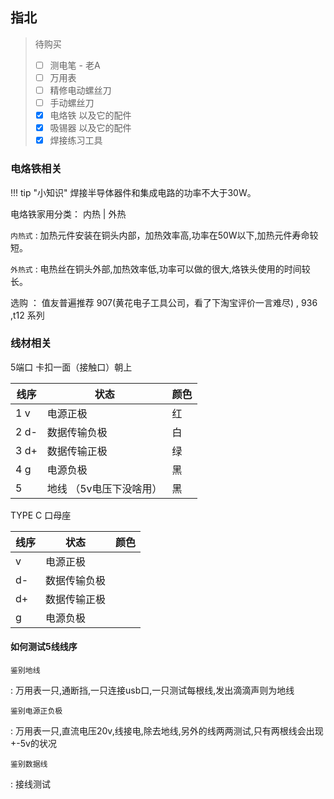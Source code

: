 ## 指北

> 待购买
>
> - [ ] 测电笔 - 老A
> - [ ] 万用表
> - [ ] 精修电动螺丝刀
> - [ ] 手动螺丝刀
> - [x] 电烙铁  以及它的配件
> - [x] 吸锡器  以及它的配件     
> - [x] 焊接练习工具
### 电烙铁相关

!!! tip "小知识"
    焊接半导体器件和集成电路的功率不大于30W。

电烙铁家用分类： 内热 | 外热 

`内热式`
:    加热元件安装在铜头内部，加热效率高,功率在50W以下,加热元件寿命较短。

`外热式`
:    电热丝在铜头外部,加热效率低,功率可以做的很大,烙铁头使用的时间较长。

选购 ： 值友普遍推荐 907(黄花电子工具公司，看了下淘宝评价一言难尽) , 936 ,t12 系列

### 线材相关

5端口 卡扣一面（接触口）朝上

| 线序 | 状态                    | 颜色 |
| ---- | ----------------------- | ---- |
| 1  v | 电源正极                | 红   |
| 2 d- | 数据传输负极            | 白   |
| 3 d+ | 数据传输正极            | 绿   |
| 4 g  | 电源负极                | 黑   |
| 5    | 地线 （5v电压下没啥用） | 黑   |

TYPE C 口母座

| 线序 | 状态         | 颜色 |
| ---- | ------------ | ---- |
| v    | 电源正极     |      |
| d-   | 数据传输负极 |      |
| d+   | 数据传输正极 |      |
| g    | 电源负极     |      |

#### 如何测试5线线序

`鉴别地线`

:    万用表一只,通断挡,一只连接usb口,一只测试每根线,发出滴滴声则为地线

`鉴别电源正负极`

:    万用表一只,直流电压20v,线接电,除去地线,另外的线两两测试,只有两根线会出现+-5v的状况

`鉴别数据线`

:    接线测试

